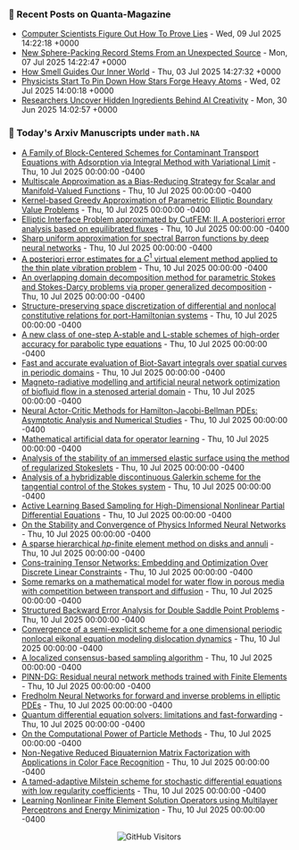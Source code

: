 ### 📝 Recent Posts on Quanta-Magazine
<!-- quanta starts -->
* <a href="https://www.quantamagazine.org/computer-scientists-figure-out-how-to-prove-lies-20250709/">Computer Scientists Figure Out How To Prove Lies</a> - Wed, 09 Jul 2025 14:22:18 +0000
* <a href="https://www.quantamagazine.org/new-sphere-packing-record-stems-from-an-unexpected-source-20250707/">New Sphere-Packing Record Stems From an Unexpected Source</a> - Mon, 07 Jul 2025 14:22:47 +0000
* <a href="https://www.quantamagazine.org/how-smell-guides-our-inner-world-20250703/">How Smell Guides Our Inner World</a> - Thu, 03 Jul 2025 14:27:32 +0000
* <a href="https://www.quantamagazine.org/physicists-start-to-pin-down-how-stars-forge-heavy-atoms-20250702/">Physicists Start To Pin Down How Stars Forge Heavy Atoms</a> - Wed, 02 Jul 2025 14:00:18 +0000
* <a href="https://www.quantamagazine.org/researchers-uncover-hidden-ingredients-behind-ai-creativity-20250630/">Researchers Uncover Hidden Ingredients Behind AI Creativity</a> - Mon, 30 Jun 2025 14:02:57 +0000
<!-- quanta ends -->


### 📝 Today's Arxiv Manuscripts under ``math.NA``
<!-- arxiv-math-na starts -->
* <a href="https://arxiv.org/abs/2507.06551">A Family of Block-Centered Schemes for Contaminant Transport Equations with Adsorption via Integral Method with Variational Limit</a> - Thu, 10 Jul 2025 00:00:00 -0400
* <a href="https://arxiv.org/abs/2507.06707">Multiscale Approximation as a Bias-Reducing Strategy for Scalar and Manifold-Valued Functions</a> - Thu, 10 Jul 2025 00:00:00 -0400
* <a href="https://arxiv.org/abs/2507.06731">Kernel-based Greedy Approximation of Parametric Elliptic Boundary Value Problems</a> - Thu, 10 Jul 2025 00:00:00 -0400
* <a href="https://arxiv.org/abs/2507.06740">Elliptic Interface Problem approximated by CutFEM: II. A posteriori error analysis based on equilibrated fluxes</a> - Thu, 10 Jul 2025 00:00:00 -0400
* <a href="https://arxiv.org/abs/2507.06789">Sharp uniform approximation for spectral Barron functions by deep neural networks</a> - Thu, 10 Jul 2025 00:00:00 -0400
* <a href="https://arxiv.org/abs/2507.06846">A posteriori error estimates for a $C^1$ virtual element method applied to the thin plate vibration problem</a> - Thu, 10 Jul 2025 00:00:00 -0400
* <a href="https://arxiv.org/abs/2507.06861">An overlapping domain decomposition method for parametric Stokes and Stokes-Darcy problems via proper generalized decomposition</a> - Thu, 10 Jul 2025 00:00:00 -0400
* <a href="https://arxiv.org/abs/2507.06869">Structure-preserving space discretization of differential and nonlocal constitutive relations for port-Hamiltonian systems</a> - Thu, 10 Jul 2025 00:00:00 -0400
* <a href="https://arxiv.org/abs/2507.06985">A new class of one-step A-stable and L-stable schemes of high-order accuracy for parabolic type equations</a> - Thu, 10 Jul 2025 00:00:00 -0400
* <a href="https://arxiv.org/abs/2406.07366">Fast and accurate evaluation of Biot-Savart integrals over spatial curves in periodic domains</a> - Thu, 10 Jul 2025 00:00:00 -0400
* <a href="https://arxiv.org/abs/2507.06273">Magneto-radiative modelling and artificial neural network optimization of biofluid flow in a stenosed arterial domain</a> - Thu, 10 Jul 2025 00:00:00 -0400
* <a href="https://arxiv.org/abs/2507.06428">Neural Actor-Critic Methods for Hamilton-Jacobi-Bellman PDEs: Asymptotic Analysis and Numerical Studies</a> - Thu, 10 Jul 2025 00:00:00 -0400
* <a href="https://arxiv.org/abs/2507.06752">Mathematical artificial data for operator learning</a> - Thu, 10 Jul 2025 00:00:00 -0400
* <a href="https://arxiv.org/abs/2507.07063">Analysis of the stability of an immersed elastic surface using the method of regularized Stokeslets</a> - Thu, 10 Jul 2025 00:00:00 -0400
* <a href="https://arxiv.org/abs/1811.08522">Analysis of a hybridizable discontinuous Galerkin scheme for the tangential control of the Stokes system</a> - Thu, 10 Jul 2025 00:00:00 -0400
* <a href="https://arxiv.org/abs/2112.13988">Active Learning Based Sampling for High-Dimensional Nonlinear Partial Differential Equations</a> - Thu, 10 Jul 2025 00:00:00 -0400
* <a href="https://arxiv.org/abs/2308.05423">On the Stability and Convergence of Physics Informed Neural Networks</a> - Thu, 10 Jul 2025 00:00:00 -0400
* <a href="https://arxiv.org/abs/2402.12831">A sparse hierarchical $hp$-finite element method on disks and annuli</a> - Thu, 10 Jul 2025 00:00:00 -0400
* <a href="https://arxiv.org/abs/2405.09005">Cons-training Tensor Networks: Embedding and Optimization Over Discrete Linear Constraints</a> - Thu, 10 Jul 2025 00:00:00 -0400
* <a href="https://arxiv.org/abs/2405.10751">Some remarks on a mathematical model for water flow in porous media with competition between transport and diffusion</a> - Thu, 10 Jul 2025 00:00:00 -0400
* <a href="https://arxiv.org/abs/2408.14019">Structured Backward Error Analysis for Double Saddle Point Problems</a> - Thu, 10 Jul 2025 00:00:00 -0400
* <a href="https://arxiv.org/abs/2501.18428">Convergence of a semi-explicit scheme for a one dimensional periodic nonlocal eikonal equation modeling dislocation dynamics</a> - Thu, 10 Jul 2025 00:00:00 -0400
* <a href="https://arxiv.org/abs/2505.24861">A localized consensus-based sampling algorithm</a> - Thu, 10 Jul 2025 00:00:00 -0400
* <a href="https://arxiv.org/abs/2507.03521">PINN-DG: Residual neural network methods trained with Finite Elements</a> - Thu, 10 Jul 2025 00:00:00 -0400
* <a href="https://arxiv.org/abs/2507.06038">Fredholm Neural Networks for forward and inverse problems in elliptic PDEs</a> - Thu, 10 Jul 2025 00:00:00 -0400
* <a href="https://arxiv.org/abs/2211.05246">Quantum differential equation solvers: limitations and fast-forwarding</a> - Thu, 10 Jul 2025 00:00:00 -0400
* <a href="https://arxiv.org/abs/2304.10286">On the Computational Power of Particle Methods</a> - Thu, 10 Jul 2025 00:00:00 -0400
* <a href="https://arxiv.org/abs/2408.05582">Non-Negative Reduced Biquaternion Matrix Factorization with Applications in Color Face Recognition</a> - Thu, 10 Jul 2025 00:00:00 -0400
* <a href="https://arxiv.org/abs/2411.01849">A tamed-adaptive Milstein scheme for stochastic differential equations with low regularity coefficients</a> - Thu, 10 Jul 2025 00:00:00 -0400
* <a href="https://arxiv.org/abs/2412.04596">Learning Nonlinear Finite Element Solution Operators using Multilayer Perceptrons and Energy Minimization</a> - Thu, 10 Jul 2025 00:00:00 -0400
<!-- arxiv-math-na ends -->

<div align="center">
  
![GitHub Visitors](https://api.visitorbadge.io/api/visitors?path=https%3A%2F%2Fgithub.com%2Flowrank&label=profile%20views&labelColor=%231e1e2e&countColor=%23cba6f7)



</div>
